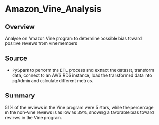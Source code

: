 # Amazon_Vine_Analysis
## Overview
Analyse on Amazon Vine program to determine possible bias toward positive reviews from vine members

## Source
* PySpark to perform the ETL process and extract the dataset, transform  data, connect to an AWS RDS instance, load the transformed 
data into pgAdmin and calculate different metrics. 

## Summary
51% of the reviews in the Vine program were 5 stars, while the percentage in the non-Vine reviews is as low as 39%, showing a favorable bias toward reviews in the Vine program.

